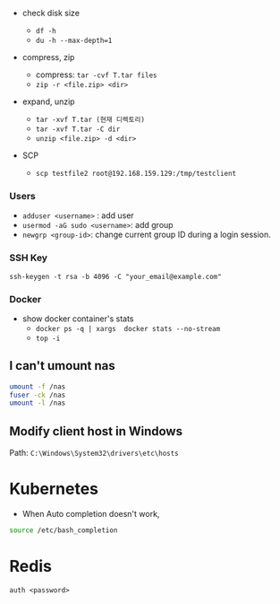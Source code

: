 
- check disk size
  - `df -h`
  - `du -h --max-depth=1`

- compress, zip
    - compress: `tar -cvf T.tar files`
    - `zip -r <file.zip> <dir>`
- expand, unzip
    - `tar -xvf T.tar (현재 디렉토리)`
    - `tar -xvf T.tar -C dir`
    - `unzip <file.zip> -d <dir>`
  
- SCP
  - `scp testfile2 root@192.168.159.129:/tmp/testclient`

    
    
### Users
- `adduser <username>` : add user
- `usermod -aG sudo <username>`: add group
- `newgrp <group-id>`: change current group ID during a login session.
    
### SSH Key
    ssh-keygen -t rsa -b 4096 -C "your_email@example.com"

### Docker
- show docker container's stats
  - `docker ps -q | xargs  docker stats --no-stream`
  - `top -i`

## I can't umount nas
```bash
umount -f /nas
fuser -ck /nas
umount -l /nas  
```

## Modify client host in Windows
Path: `C:\Windows\System32\drivers\etc\hosts`
  


# Kubernetes

- When Auto completion doesn't work,

```bash
source /etc/bash_completion
```


# Redis
`auth <password>`
